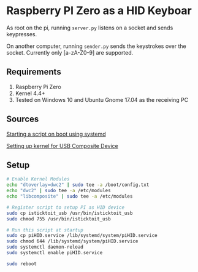 # Raspberry PI Zero as a HID Keyboar

As root on the pi, running `server.py` listens on a socket and sends keypresses.

On another computer, running `sender.py` sends the keystrokes over the socket. Currently only
[a-zA-Z0-9] are supported.


## Requirements

1. Raspberry Pi Zero
2. Kernel 4.4+
3. Tested on Windows 10 and Ubuntu Gnome 17.04 as the receiving PC

## Sources

[Starting a script on boot using systemd](http://www.raspberrypi-spy.co.uk/2015/10/how-to-autorun-a-python-script-on-boot-using-systemd/)

[Setting up kernel for USB Composite Device](http://isticktoit.net/?p=1383)

## Setup

```bash
# Enable Kernel Modules
echo "dtoverlay=dwc2" | sudo tee -a /boot/config.txt
echo "dwc2" | sudo tee -a /etc/modules
echo "libcomposite" | sudo tee -a /etc/modules

# Register script to setup PI as HID device
sudo cp isticktoit_usb /usr/bin/isticktoit_usb
sudo chmod 755 /usr/bin/isticktoit_usb

# Run this script at startup
sudo cp piHID.service /lib/systemd/system/piHID.service
sudo chmod 644 /lib/systemd/system/piHID.service
sudo systemctl daemon-reload
sudo systemctl enable piHID.service

sudo reboot
```
